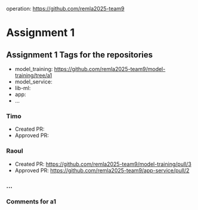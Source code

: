 operation: https://github.com/remla2025-team9
# Assignment 1
## Assignment 1 Tags for the repositories
- model_training: https://github.com/remla2025-team9/model-training/tree/a1
- model_service:
- lib-ml:
- app:
- ...

### Timo
- Created PR:
- Approved PR:

### Raoul
- Created PR: https://github.com/remla2025-team9/model-training/pull/3
- Approved PR: https://github.com/remla2025-team9/app-service/pull/2

### ...

### Comments for a1
<!-- Insert any comments regarding the assignments (e.g. what we didn't implemenet yet, if there are any bugs) here -->